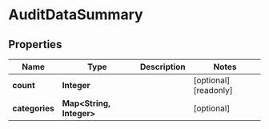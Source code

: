 

# AuditDataSummary


## Properties

| Name | Type | Description | Notes |
|------------ | ------------- | ------------- | -------------|
|**count** | **Integer** |  |  [optional] [readonly] |
|**categories** | **Map&lt;String, Integer&gt;** |  |  [optional] |



